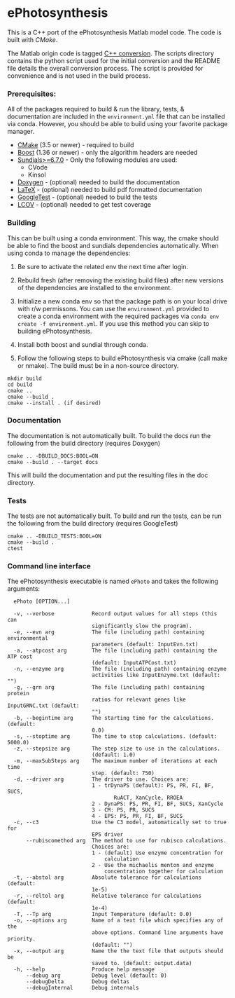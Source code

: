 # ePhotosynthesis

This is a C++ port of the ePhotosynthesis Matlab model code. The code is built with
*CMake*.

The Matlab origin code is tagged [C++ conversion](https://github.com/cropsinsilico/ePhotosynthesis/releases/tag/1.0.0). The scripts
directory contains the python script used for the initial conversion and the README file details the overall conversion process.
The script is provided for convenience and is not used in the build process.

### Prerequisites:
All of the packages required to build & run the library, tests, & documentation are included in the `environment.yml` file that can be installed via conda. However, you should be able to build using your favorite package manager.
- [CMake](https://cmake.org/) (3.5 or newer) - required to build
- [Boost](https://www.boost.org/) (1.36 or newer) - only the algorithm headers are needed
- [Sundials>=6.7.0](https://computing.llnl.gov/projects/sundials) - Only the following modules are used:
  - CVode
  - Kinsol
- [Doxygen](https://www.doxygen.nl/index.html) - (optional) needed to build the documentation
- [LaTeX](https://www.latex-project.org/) - (optional) needed to build pdf formatted documentation
- [GoogleTest](https://google.github.io/googletest/) - (optional) needed to build the tests
- [LCOV](https://wiki.documentfoundation.org/Development/Lcov) - (optional) needed to get test coverage

### Building
This can be built using a conda environment. This way, the cmake should be able to find the boost and sundials dependencies automatically. When using conda to manage the dependencies:

1. Be sure to activate the related env the next time after login.
1. Rebuild fresh (after removing the existing build files) after new versions of the dependencies are installed to the environment.

1. Initialize a new conda env so that the package path is on your local drive with r/w permissons. You can use the `environment.yml` provided to create a conda environment with the required packages via `conda env create -f environment.yml`. If you use this method you can skip to building ePhotosynthesis.
1. Install both boost and sundial through conda.
1. Follow the following steps to build ePhotosynthesis via cmake (call make or nmake). The build must be in a non-source directory.

```
mkdir build
cd build
cmake ..
cmake --build .
cmake --install . (if desired)
```

### Documentation
The documentation is not automatically built. To build the docs run the following from the build directory (requires Doxygen)
```
cmake .. -DBUILD_DOCS:BOOL=ON
cmake --build . --target docs
```

This will build the documentation and put the resulting files in the doc directory.

### Tests
The tests are not automatically built. To build and run the tests, can be run the following from the build directory (requires GoogleTest)
```
cmake .. -DBUILD_TESTS:BOOL=ON
cmake --build .
ctest
```

### Command line interface

The ePhotosynthesis executable is named `ePhoto` and takes the following arguments:
```
  ePhoto [OPTION...]

  -v, --verbose            Record output values for all steps (this can
                           significantly slow the program).
  -e, --evn arg            The file (including path) containing environmental
                           parameters (default: InputEvn.txt)
  -a, --atpcost arg        The file (including path) containing the ATP cost
                           (default: InputATPCost.txt)
  -n, --enzyme arg         The file (including path) containing enzyme
                           activities like InputEnzyme.txt (default: "")
  -g, --grn arg            The file (including path) containing protein
                           ratios for relevant genes like InputGRNC.txt (default:
                           "")
  -b, --begintime arg      The starting time for the calculations. (default:
                           0.0)
  -s, --stoptime arg       The time to stop calculations. (default: 5000.0)
  -z, --stepsize arg       The step size to use in the calculations.
                           (default: 1.0)
  -m, --maxSubSteps arg    The maximum number of iterations at each time
                           step. (default: 750)
  -d, --driver arg         The driver to use. Choices are:
                           1 - trDynaPS (default): PS, PR, FI, BF, SUCS,
                                  RuACT, XanCycle, RROEA
                           2 - DynaPS: PS, PR, FI, BF, SUCS, XanCycle
                           3 - CM: PS, PR, SUCS
                           4 - EPS: PS, PR, FI, BF, SUCS
  -c, --c3                 Use the C3 model, automatically set to true for
                           EPS driver
      --rubiscomethod arg  The method to use for rubisco calculations.
                           Choices are:
                           1 - (default) Use enzyme concentration for
                               calculation
                           2 - Use the michaelis menton and enzyme
                               concentration together for calculation
  -t, --abstol arg         Absolute tolerance for calculations (default:
                           1e-5)
  -r, --reltol arg         Relative tolerance for calculations (default:
                           1e-4)
  -T, --Tp arg             Input Temperature (default: 0.0)
  -o, --options arg        Name of a text file which specifies any of the
                           above options. Command line arguments have priority.
                           (default: "")
  -x, --output arg         Name the the text file that outputs should be
                           saved to. (default: output.data)
  -h, --help               Produce help message
      --debug arg          Debug level (default: 0)
      --debugDelta         Debug deltas
      --debugInternal      Debug internals

```